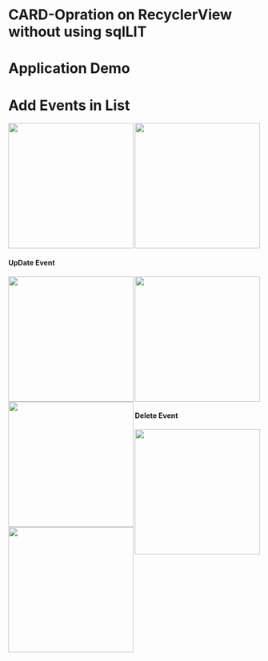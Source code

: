 # CARD-Opration on RecyclerView without using sqlLIT

# Application Demo
# Add Events in List
<img align="left" img src="https://user-images.githubusercontent.com/68688918/142159274-dbe4f057-7e07-451f-98d1-1d4c9f492a33.jpeg" width="250px">
<img img src="https://user-images.githubusercontent.com/68688918/142159284-a38a8659-f895-4bf5-ad80-513d693723fd.jpeg" width="250px">

#### UpDate Event
<img align="left" img src="https://user-images.githubusercontent.com/68688918/142159274-dbe4f057-7e07-451f-98d1-1d4c9f492a33.jpeg" width="250px">
<img  align="left" src="https://user-images.githubusercontent.com/68688918/142159263-bea6aedc-8f03-4f89-a463-edf010636e3d.jpeg" width="250px">
<img  img src="https://user-images.githubusercontent.com/68688918/142159281-f9f3a0b3-ce41-479b-816c-456f65cb9c3e.jpeg" width="250px">

#### Delete Event
<img align="left" img src="https://user-images.githubusercontent.com/68688918/142161355-561c42b3-d824-47c1-91c9-fb0867ab0c8f.jpeg" width="250px">
<img img src="https://user-images.githubusercontent.com/68688918/142161359-2c4ca85c-b902-4899-a75f-ccaec851d0a3.jpeg" width="250px">
